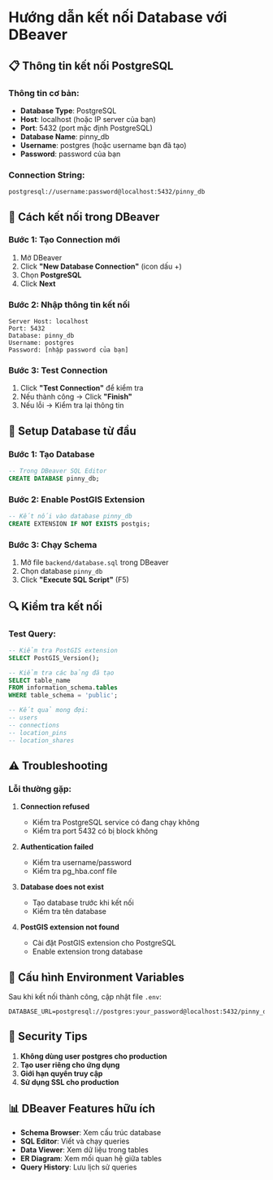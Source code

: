# Hướng dẫn kết nối Database với DBeaver

## 📋 Thông tin kết nối PostgreSQL

### **Thông tin cơ bản:**
- **Database Type**: PostgreSQL
- **Host**: localhost (hoặc IP server của bạn)
- **Port**: 5432 (port mặc định PostgreSQL)
- **Database Name**: pinny_db
- **Username**: postgres (hoặc username bạn đã tạo)
- **Password**: password của bạn

### **Connection String:**
```
postgresql://username:password@localhost:5432/pinny_db
```

## 🔧 Cách kết nối trong DBeaver

### **Bước 1: Tạo Connection mới**
1. Mở DBeaver
2. Click **"New Database Connection"** (icon dấu +)
3. Chọn **PostgreSQL**
4. Click **Next**

### **Bước 2: Nhập thông tin kết nối**
```
Server Host: localhost
Port: 5432
Database: pinny_db
Username: postgres
Password: [nhập password của bạn]
```

### **Bước 3: Test Connection**
1. Click **"Test Connection"** để kiểm tra
2. Nếu thành công → Click **"Finish"**
3. Nếu lỗi → Kiểm tra lại thông tin

## 🚀 Setup Database từ đầu

### **Bước 1: Tạo Database**
```sql
-- Trong DBeaver SQL Editor
CREATE DATABASE pinny_db;
```

### **Bước 2: Enable PostGIS Extension**
```sql
-- Kết nối vào database pinny_db
CREATE EXTENSION IF NOT EXISTS postgis;
```

### **Bước 3: Chạy Schema**
1. Mở file `backend/database.sql` trong DBeaver
2. Chọn database `pinny_db`
3. Click **"Execute SQL Script"** (F5)

## 🔍 Kiểm tra kết nối

### **Test Query:**
```sql
-- Kiểm tra PostGIS extension
SELECT PostGIS_Version();

-- Kiểm tra các bảng đã tạo
SELECT table_name 
FROM information_schema.tables 
WHERE table_schema = 'public';

-- Kết quả mong đợi:
-- users
-- connections  
-- location_pins
-- location_shares
```

## ⚠️ Troubleshooting

### **Lỗi thường gặp:**

1. **Connection refused**
   - Kiểm tra PostgreSQL service có đang chạy không
   - Kiểm tra port 5432 có bị block không

2. **Authentication failed**
   - Kiểm tra username/password
   - Kiểm tra pg_hba.conf file

3. **Database does not exist**
   - Tạo database trước khi kết nối
   - Kiểm tra tên database

4. **PostGIS extension not found**
   - Cài đặt PostGIS extension cho PostgreSQL
   - Enable extension trong database

## 📝 Cấu hình Environment Variables

Sau khi kết nối thành công, cập nhật file `.env`:

```env
DATABASE_URL=postgresql://postgres:your_password@localhost:5432/pinny_db
```

## 🔐 Security Tips

1. **Không dùng user postgres cho production**
2. **Tạo user riêng cho ứng dụng**
3. **Giới hạn quyền truy cập**
4. **Sử dụng SSL cho production**

## 📊 DBeaver Features hữu ích

- **Schema Browser**: Xem cấu trúc database
- **SQL Editor**: Viết và chạy queries
- **Data Viewer**: Xem dữ liệu trong tables
- **ER Diagram**: Xem mối quan hệ giữa tables
- **Query History**: Lưu lịch sử queries 